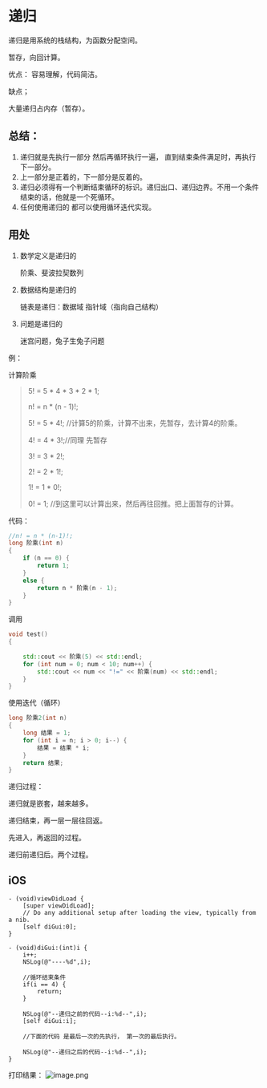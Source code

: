 # 递归

递归是用系统的栈结构，为函数分配空间。

暂存，向回计算。

优点：
容易理解，代码简洁。

缺点；

大量递归占内存（暂存）。

## 总结：

1. 递归就是先执行一部分  然后再循环执行一遍， 直到结束条件满足时，再执行下一部分。
2. 上一部分是正着的，下一部分是反着的。
3. 递归必须得有一个判断结束循环的标识。递归出口、递归边界。不用一个条件结束的话，他就是一个死循环。
4. 任何使用递归的 都可以使用循环迭代实现。

## 用处

1. 数学定义是递归的

   阶乘、斐波拉契数列

2. 数据结构是递归的

   链表是递归：数据域 指针域（指向自己结构）

3. 问题是递归的

   迷宫问题，兔子生兔子问题

例：

计算阶乘

> 5! = 5 * 4 * 3 * 2 * 1;
>
> n! = n * (n - 1)!;
>
> 5! = 5 * 4!; //计算5的阶乘，计算不出来，先暂存，去计算4的阶乘。
>
> 4! = 4 * 3!;//同理 先暂存
>
> 3! = 3 * 2!;
>
> 2! = 2 * 1!;
>
> 1! = 1 * 0!;
>
> 0! = 1; //到这里可以计算出来，然后再往回推。把上面暂存的计算。

代码：

```c++
//n! = n * (n-1)!;
long 阶乘(int n)
{
    if (n == 0) {
        return 1;
    }
    else {
        return n * 阶乘(n - 1);
    }
}
```

调用

```c++
void test()
{
    
    std::cout << 阶乘(5) << std::endl;
    for (int num = 0; num < 10; num++) {
        std::cout << num << "!=" << 阶乘(num) << std::endl;
    }
}
```

使用迭代（循环）

```c++
long 阶乘2(int n)
{
    long 结果 = 1;
    for (int i = n; i > 0; i--) {
        结果 = 结果 * i;
    }
    return 结果;
}
```

递归过程：

递归就是嵌套，越来越多。

递归结束，再一层一层往回返。

先进入，再返回的过程。

递归前递归后。两个过程。

## iOS

```
- (void)viewDidLoad {
    [super viewDidLoad];
    // Do any additional setup after loading the view, typically from a nib.
    [self diGui:0];
}
```

```
- (void)diGui:(int)i {
    i++;
    NSLog(@"----%d",i);
    
    //循环结束条件
    if(i == 4) {
        return;
    }
    
    NSLog(@"--递归之前的代码--i:%d--",i);
    [self diGui:i];
    
    //下面的代码 是最后一次的先执行， 第一次的最后执行。
    
    NSLog(@"--递归之后的代码--i:%d--",i);
}
```

打印结果：
![image.png](https://upload-images.jianshu.io/upload_images/1892989-fa1c320308f1e25e.png?imageMogr2/auto-orient/strip%7CimageView2/2/w/1240)
